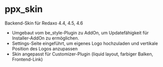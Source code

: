 ppx_skin
========

Backend-Skin für Redaxo 4.4, 4.5, 4.6

* Umgebaut vom be_style-Plugin zu AddOn, um Updatefähigkeit für Installer-AddOn zu ermöglichen.
* Settings-Seite eingeführt, um eigenes Logo hochzuladen und vertikale Position des Logos anzupassen
* Skin angepasst für Customizer-Plugin (liquid layout, farbiger Balken, Frontend-Link)